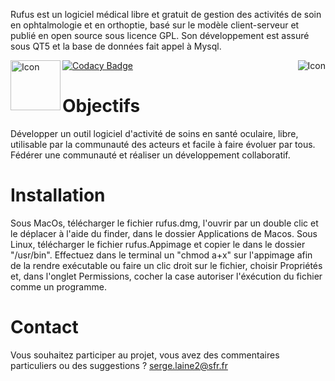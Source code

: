 
Rufus est un logiciel médical libre et gratuit de gestion des activités de soin en ophtalmologie et en orthoptie, 
basé sur le modèle client-serveur et publié en open source sous licence GPL. Son développement est assuré sous QT5 et la base de données fait appel à Mysql.

<img align=left src="https://www.rufusvision.org/uploads/9/8/0/3/98038824/rufus2_11.png" width='80' alt='Icon'>
<img align=right src="https://travis-ci.org/ukinoki/Rufus.svg?branch=master" alt='Icon'>

[![Codacy Badge](https://api.codacy.com/project/badge/Grade/d1e0fc08281d47c39fb3114c045b94e9)](https://app.codacy.com/app/ukinoki/Rufus?utm_source=github.com&utm_medium=referral&utm_content=ukinoki/Rufus&utm_campaign=Badge_Grade_Dashboard)

# Objectifs

Développer un outil logiciel d'activité de soins en santé oculaire, libre, utilisable par la communauté des acteurs et facile à faire évoluer par tous.
Fédérer une communauté et réaliser un développement collaboratif.

# Installation
Sous MacOs, télécharger le fichier rufus.dmg, l'ouvrir par un double clic et le déplacer à l'aide du finder, dans le dossier Applications de Macos.
Sous Linux, télécharger le fichier rufus.Appimage et copier le dans le dossier "/usr/bin". Effectuez dans le terminal un "chmod a+x" sur l'appimage afin de la rendre exécutable ou faire un clic droit sur le fichier, choisir Propriétés et, dans l'onglet Permissions, cocher la case autoriser l'éxécution du fichier comme un programme.

# Contact
Vous souhaitez participer au projet, vous avez des commentaires particuliers ou des suggestions ?
serge.laine2@sfr.fr
